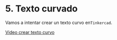 # 5. Texto curvado

Vamos a intentar crear un texto curvo en``Tinkercad``.

[Video crear texto curvo](https://www.youtube.com/watch?v=30tn86dEHfs)
